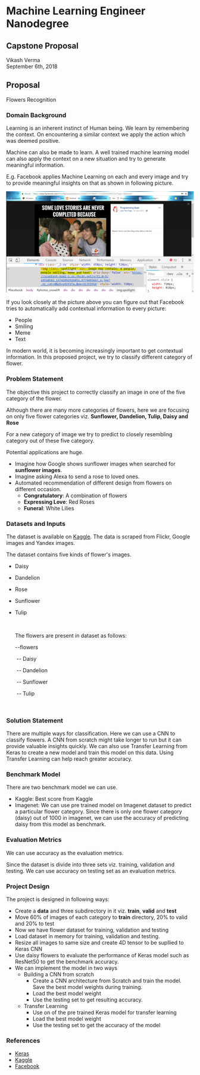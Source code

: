# Machine Learning Engineer Nanodegree
## Capstone Proposal
Vikash Verma  
September 6th, 2018

## Proposal
Flowers Recognition

### Domain Background

Learning is an inherent instinct of Human being. We learn by remembering the context. On encountering a similar context we apply the action which was deemed positive.

Machine can also be made to learn. A well trained machine learning model can also apply the context on a new situation and try to generate meaningful information.

E.g. Facebook applies Machine Learning on each and every image and try to provide meaningful insights on that as shown in following picture.

![Facebook Snapshot](./context.png)



If you look closely at the picture above you can figure out that Facebook tries to automatically add contextual information to every picture:

 - People
 - Smiling
 - Meme
 - Text



In modern world, it is becoming increasingly important to get contextual information. In this proposed project, we try to classify different category of flower. 



### Problem Statement

The objective this project to correctly classify an image in one of the five category of the flower.

Although there are many more categories of flowers, here we are focusing on only five flower categories viz. **Sunflower, Dandelion, Tulip, Daisy and Rose**



For a new category of image we try to predict to closely resembling category out of these five category.

Potential applications are huge.

- Imagine how Google shows sunflower images when searched for **sunflower images**. 
- Imagine asking Alexa to send a rose to loved ones.
- Automated recommendation of different design from flowers on different occasion.
  - **Congratulatory**:  A combination of flowers
  - **Expressing Love**: Red Roses
  - **Funeral**: White Lilies



### Datasets and Inputs
The dataset is available on [Kaggle](https://www.kaggle.com/alxmamaev/flowers-recognition). The data is scraped from Flickr, Google images and Yandex images.



The dataset contains five kinds of flower's  images.

 - Daisy

 - Dandelion

 - Rose

 - Sunflower

 - Tulip

   ​

   The flowers are present in dataset as follows: 

   --flowers

   ​	-- Daisy

   ​	-- Dandelion

   ​	-- Sunflower

   ​	-- Tulip

   ​

### Solution Statement

There are multiple ways for classification.  Here we can use a CNN to classify flowers. A CNN from scratch might take longer to run but it can provide valuable insights quickly. We can also use Transfer Learning from Keras to create a new model and train this model on this data. Using Transfer Learning can help reach greater accuracy.

### Benchmark Model
There are two benchmark model we can use.

 - Kaggle: Best score from Kaggle
 - Imagenet: We can use pre trained model on Imagenet dataset to predict a particular flower category. Since there is only one flower category (daisy) out of 1000 in imagenet, we can use the accuracy of predicting daisy from this model as benchmark.

### Evaluation Metrics

We can use accuracy as the evaluation metrics.

Since the dataset is divide into three sets viz. training, validation and testing. We can use accuracy on testing set as an evaluation metrics.



### Project Design

The project is designed in following ways:

- Create a **data** and three subdirectory in it viz. **train**, **valid** and **test**
- Move 60% of images of each category to **train** directory, 20% to valid and 20% to test
- Now we have flower dataset for training, validation and testing
- Load dataset in memory for training, validation and testing.
- Resize all images to same size and create 4D tensor to be supllied to Keras CNN
- Use daisy flowers to evaluate the performance of Keras model such as ResNet50 to get the benchmark accuracy.
- We can implement the model in two ways
  - Building a CNN from scratch
    - Create a CNN architecture from Scratch and train the model. Save the best model weights during training.
    - Load the best model weight
    - Use the testing set to get resulting accuracy.
  - Transfer Learning
    - Use on of the pre trained  Keras model for transfer learning
    - Load the best model weight
    - Use the testing set to get the accuracy of the model

### References

- [Keras](https://keras.io/)
- [Kaggle](https://www.kaggle.com/alxmamaev/flowers-recognition)
- [Facebook](https://www.facebook.com/)